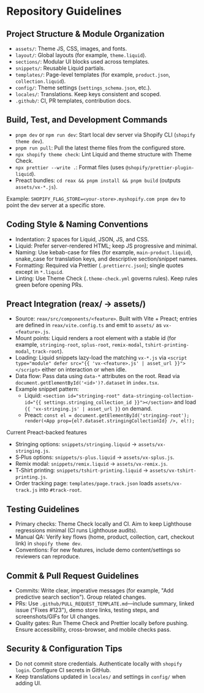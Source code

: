 # Repository Guidelines

## Project Structure & Module Organization
- `assets/`: Theme JS, CSS, images, and fonts.
- `layout/`: Global layouts (for example, `theme.liquid`).
- `sections/`: Modular UI blocks used across templates.
- `snippets/`: Reusable Liquid partials.
- `templates/`: Page-level templates (for example, `product.json`, `collection.liquid`).
- `config/`: Theme settings (`settings_schema.json`, etc.).
- `locales/`: Translations. Keep keys consistent and scoped.
- `.github/`: CI, PR templates, contribution docs.

## Build, Test, and Development Commands
- `pnpm dev` or `npm run dev`: Start local dev server via Shopify CLI (`shopify theme dev`).
- `pnpm run pull`: Pull the latest theme files from the configured store.
- `npx shopify theme check`: Lint Liquid and theme structure with Theme Check.
- `npx prettier --write .`: Format files (uses `@shopify/prettier-plugin-liquid`).
- Preact bundles: `cd reax && pnpm install && pnpm build` (outputs `assets/vx-*.js`).

Example: `SHOPIFY_FLAG_STORE=<your-store>.myshopify.com pnpm dev` to point the dev server at a specific store.

## Coding Style & Naming Conventions
- Indentation: 2 spaces for Liquid, JSON, JS, and CSS.
- Liquid: Prefer server-rendered HTML; keep JS progressive and minimal.
- Naming: Use kebab-case for files (for example, `main-product.liquid`), snake_case for translation keys, and descriptive section/snippet names.
- Formatting: Required via Prettier (`.prettierrc.json`); single quotes except in `*.liquid`.
- Linting: Use Theme Check (`.theme-check.yml` governs rules). Keep rules green before opening PRs.

## Preact Integration (reax/ → assets/)
- Source: `reax/src/components/<feature>`. Built with Vite + Preact; entries are defined in `reax/vite.config.ts` and emit to `assets/` as `vx-<feature>.js`.
- Mount points: Liquid renders a root element with a stable id (for example, `stringing-root`, `splus-root`, `remix-modal`, `tshirt-printing-modal`, `track-root`).
- Loading: Liquid snippets lazy-load the matching `vx-*.js` via `<script type="module" defer src="{{ 'vx-<feature>.js' | asset_url }}"></script>` either on interaction or when idle.
- Data flow: Pass data using `data-*` attributes on the root. Read via `document.getElementById('<id>')?.dataset` in `index.tsx`.
- Example snippet pattern:
  - Liquid: `<section id="stringing-root" data-stringing-collection-id="{{ settings.stringing_collection_id }}"></section>` and load `{{ 'vx-stringing.js' | asset_url }}` on demand.
  - Preact: `const el = document.getElementById('stringing-root'); render(<App prop={el?.dataset.stringingCollectionId} />, el!);`

Current Preact-backed features
- Stringing options: `snippets/stringing.liquid` → `assets/vx-stringing.js`.
- S‑Plus options: `snippets/s-plus.liquid` → `assets/vx-splus.js`.
- Remix modal: `snippets/remix.liquid` → `assets/vx-remix.js`.
- T‑Shirt printing: `snippets/tshirt-printing.liquid` → `assets/vx-tshirt-printing.js`.
- Order tracking page: `templates/page.track.json` loads `assets/vx-track.js` into `#track-root`.

## Testing Guidelines
- Primary checks: Theme Check locally and CI. Aim to keep Lighthouse regressions minimal (CI runs Lighthouse audits).
- Manual QA: Verify key flows (home, product, collection, cart, checkout link) in `shopify theme dev`.
- Conventions: For new features, include demo content/settings so reviewers can reproduce.

## Commit & Pull Request Guidelines
- Commits: Write clear, imperative messages (for example, "Add predictive search section"). Group related changes.
- PRs: Use `.github/PULL_REQUEST_TEMPLATE.md`—include summary, linked issue ("Fixes #123"), demo store links, testing steps, and screenshots/GIFs for UI changes.
- Quality gates: Run Theme Check and Prettier locally before pushing. Ensure accessibility, cross-browser, and mobile checks pass.

## Security & Configuration Tips
- Do not commit store credentials. Authenticate locally with `shopify login`. Configure CI secrets in GitHub.
- Keep translations updated in `locales/` and settings in `config/` when adding UI.
